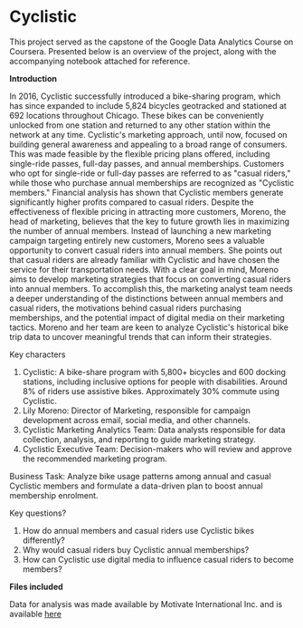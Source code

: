 # Cyclistic
This project served as the capstone of the Google Data Analytics Course on Coursera. Presented below is an overview of the project, along with the accompanying notebook attached for reference.


**Introduction**



In 2016, Cyclistic successfully introduced a bike-sharing program, which has since expanded to include 5,824 bicycles geotracked and stationed at 692 locations throughout Chicago. These bikes can be conveniently unlocked from one station and returned to any other station within the network at any time. Cyclistic's marketing approach, until now, focused on building general awareness and appealing to a broad range of consumers. This was made feasible by the flexible pricing plans offered, including single-ride passes, full-day passes, and annual memberships.
Customers who opt for single-ride or full-day passes are referred to as "casual riders," while those who purchase annual memberships are recognized as "Cyclistic members." Financial analysis has shown that Cyclistic members generate significantly higher profits compared to casual riders. Despite the effectiveness of flexible pricing in attracting more customers, Moreno, the head of marketing, believes that the key to future growth lies in maximizing the number of annual members. Instead of launching a new marketing campaign targeting entirely new customers, Moreno sees a valuable opportunity to convert casual riders into annual members. She points out that casual riders are already familiar with Cyclistic and have chosen the service for their transportation needs.
With a clear goal in mind, Moreno aims to develop marketing strategies that focus on converting casual riders into annual members. To accomplish this, the marketing analyst team needs a deeper understanding of the distinctions between annual members and casual riders, the motivations behind casual riders purchasing memberships, and the potential impact of digital media on their marketing tactics. Moreno and her team are keen to analyze Cyclistic's historical bike trip data to uncover meaningful trends that can inform their strategies.

Key characters
1.	Cyclistic: A bike-share program with 5,800+ bicycles and 600 docking stations, including inclusive options for people with disabilities. Around 8% of riders use assistive bikes. Approximately 30% commute using Cyclistic.
2.	Lily Moreno: Director of Marketing, responsible for campaign development across email, social media, and other channels.
3.	Cyclistic Marketing Analytics Team: Data analysts responsible for data collection, analysis, and reporting to guide marketing strategy.
4.	Cyclistic Executive Team: Decision-makers who will review and approve the recommended marketing program.

Business Task:
Analyze bike usage patterns among annual and casual Cyclistic members and formulate a data-driven plan to boost annual membership enrolment.

Key questions?
1. How do annual members and casual riders use Cyclistic bikes differently?
2. Why would casual riders buy Cyclistic annual memberships?
3. How can Cyclistic use digital media to influence casual riders to become members?

**Files included**

Data for analysis was made available by Motivate International Inc. and is available [here](https://divvy-tripdata.s3.amazonaws.com/index.html)

